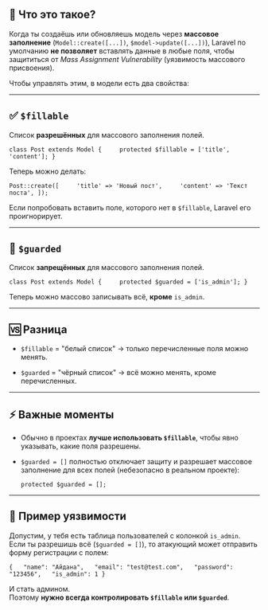 ## 🔹 Что это такое?

Когда ты создаёшь или обновляешь модель через **массовое заполнение** (`Model::create([...])`, `$model->update([...])`), Laravel по умолчанию **не позволяет** вставлять данные в любые поля, чтобы защититься от _Mass Assignment Vulnerability_ (уязвимость массового присвоения).

Чтобы управлять этим, в модели есть два свойства:

---

## ✅ `$fillable`

Список **разрешённых** для массового заполнения полей.

`class Post extends Model {     protected $fillable = ['title', 'content']; }`

Теперь можно делать:

`Post::create([     'title' => 'Новый пост',     'content' => 'Текст поста', ]);`

Если попробовать вставить поле, которого нет в `$fillable`, Laravel его проигнорирует.

---

## 🚫 `$guarded`

Список **запрещённых** для массового заполнения полей.

`class Post extends Model {     protected $guarded = ['is_admin']; }`

Теперь можно массово записывать всё, **кроме** `is_admin`.

---

## 🆚 Разница

- `$fillable` = "белый список" → только перечисленные поля можно менять.
    
- `$guarded` = "чёрный список" → всё можно менять, кроме перечисленных.
    

---

## ⚡ Важные моменты

- Обычно в проектах **лучше использовать `$fillable`**, чтобы явно указывать, какие поля разрешены.
    
- `$guarded = []` полностью отключает защиту и разрешает массовое заполнение для всех полей (небезопасно в реальном проекте):
    
    `protected $guarded = [];`
    

---

## 🔐 Пример уязвимости

Допустим, у тебя есть таблица пользователей с колонкой `is_admin`.  
Если ты разрешишь всё (`$guarded = []`), то атакующий может отправить форму регистрации с полем:

`{   "name": "Айдана",   "email": "test@test.com",   "password": "123456",   "is_admin": 1 }`

И стать админом.  
Поэтому **нужно всегда контролировать `$fillable` или `$guarded`**.